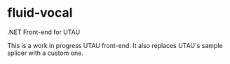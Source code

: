 # fluid-vocal
.NET Front-end for UTAU

This is a work in progress UTAU front-end. It also replaces UTAU's sample splicer with a custom one. 
